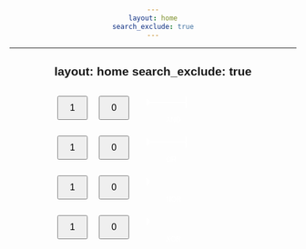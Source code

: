 ```yaml
---
layout: home
search_exclude: true
---
```

---
layout: home
search_exclude: true
---
<!-- Metadata section -->

<!-- HTML document structure -->
<html lang="en">
<head>
    <!-- Metadata for character set and viewport -->
    <meta charset="UTF-8">
    <meta name="viewport" content="width=device-width, initial-scale=1.0">
    
 <!-- Title of the webpage -->
<title>Logical Gates Simulator</title>
    
 <!-- Styling for the webpage -->
 <style>
        /* Global styles for the body */
        body {
            font-family: Arial, sans-serif;
            text-align: center;
            margin: 50px;
        }

        /* Container styling for layout */
        .container {
            display: flex;
            align-items: center;
            justify-content: center;
            flex-direction: column;
        }

        /* Styling for each gate container */
        .gate-container {
            display: flex;
            align-items: center;
        }

        /* Styling for button containers */
        .button-container {
            margin: 10px;
        }

        /* Styling for buttons */
        .button {
            padding: 10px 20px;
            font-size: 16px;
        }

        /* Styling for SVG elements */
        svg {
            margin: 0 20px;
        }

        /* Styling for output icons */
        .output-icon {
            font-size: 30px;
        }

        /* Styling for AND gate bulb */
        .and-bulb {
            color: red;
        }

        /* Styling for OR gate bulb */
        .or-bulb {
            color: orange;
        }

        /* Styling for NOR gate bulb */
        .nor-bulb {
            color: blue;
        }

        /* Styling for XOR gate bulb */
        .xor-bulb {
            color: green;
        }

        /* Styling for gate labels */
        .gate-label {
            font-size: 18px;
            margin-right: 10px;
            fill: white; /* Change text color to white */
        }
    </style>
    
 <!-- Include Font Awesome CSS for icons -->
 <link rel="stylesheet" href="https://cdnjs.cloudflare.com/ajax/libs/font-awesome/6.0.0/css/all.min.css" integrity="sha512-Bw+irXzAGYTW3oIUcI+5B3c5AcXKXtwJU6dRfkaOTpAupzWC8FX6C9AjbV8AGj8G/oPfOj0lg/9hbo+KwIzA4A==" crossorigin="anonymous" referrerpolicy="no-referrer" />
</head>
<body>

<!-- Main content container -->
<div class="container">
    <!-- AND Gate -->
    <div class="gate-container">
        <!-- Button 1 for AND gate -->
        <div class="button-container">
            <button id="andButton1" class="button" onclick="toggleButton('and', 1)">1</button>
        </div>

<!-- Button 2 for AND gate -->
 <div class="button-container">
            <button id="andButton2" class="button" onclick="toggleButton('and', 2)">0</button>
        </div>

 <!-- SVG representation of AND gate -->
  <svg width="150" height="70">
            <text x="35" y="60" font-size="12" fill="white">AND</text>
            <line x1="0" y1="25" x2="50" y2="25" stroke="white" stroke-width="2"/>
            <line x1="70" y1="15" x2="70" y2="35" stroke="white" stroke-width="2"/>
            <line x1="50" y1="25" x2="70" y2="25" stroke="white" stroke-width="2"/>
            <circle id="andGateOutput" cx="0" cy="25" r="5" fill="white" stroke="white" stroke-width="2"/>
        </svg>

 <!-- Output icon for AND gate -->
 <div class="button-container">
            <i id="andOutputIcon" class="fas fa-lightbulb output-icon and-bulb"></i>
        </div>
    </div>

<!-- OR Gate -->
<div class="gate-container">
        <!-- Button 1 for OR gate -->
        <div class="button-container">
            <button id="orButton1" class="button" onclick="toggleButton('or', 1)">1</button>
        </div>

 <!-- Button 2 for OR gate -->
 <div class="button-container">
            <button id="orButton2" class="button" onclick="toggleButton('or', 2)">0</button>
        </div>

 <!-- SVG representation of OR gate -->
 <svg width="150" height="70">
            <text x="35" y="60" font-size="12" fill="white">OR</text>
            <line x1="0" y1="25" x2="50" y2="25" stroke="white" stroke-width="2"/>
            <line x1="70" y1="15" x2="70" y2="35" stroke="white" stroke-width="2"/>
            <line x1="50" y1="25" x2="70" y2="25" stroke="white" stroke-width="2"/>
            <circle id="orGateOutput" cx="0" cy="25" r="5" fill="white" stroke="white" stroke-width="2"/>
        </svg>

 <!-- Output icon for OR gate -->
 <div class="button-container">
            <i id="orOutputIcon" class="fas fa-lightbulb output-icon or-bulb"></i>
        </div>
    </div>

<!-- NOR Gate -->
 <div class="gate-container">
        <!-- Button 1 for NOR gate -->
        <div class="button-container">
            <button id="norButton1" class="button" onclick="toggleButton('nor', 1)">1</button>
        </div>

  <!-- Button 2 for NOR gate -->
  <div class="button-container">
            <button id="norButton2" class="button" onclick="toggleButton('nor', 2)">0</button>
        </div>

 <!-- SVG representation of NOR gate -->
 <svg width="150" height="70">
            <text x="35" y="60" font-size="12" fill="white">NOR</text>
            <circle id="norGateOutput" cx="0" cy="25" r="5" fill="white" stroke="white" stroke-width="2"/>
        </svg>

 <!-- Output icon for NOR gate -->
 <div class="button-container">
            <i id="norOutputIcon" class="fas fa-lightbulb output-icon nor-bulb"></i>
        </div>
    </div>

<!-- XOR Gate -->
 <div class="gate-container">
        <!-- Button 1 for XOR gate -->
        <div class="button-container">
            <button id="xorButton1" class="button" onclick="toggleButton('xor', 1)">1</button>
        </div>

 <!-- Button 2 for XOR gate -->
 <div class="button-container">
            <button id="xorButton2" class="button" onclick="toggleButton('xor', 2)">0</button>
        </div>

 <!-- SVG representation of XOR gate -->
  <svg width="150" height="70">
            <text x="35" y="60" font-size="12" fill="white">XOR</text>
            <circle id="xorGateOutput" cx="0" cy="25" r="5" fill="white" stroke="white" stroke-width="2"/>
        </svg>

  <!-- Output icon for XOR gate -->
 <div class="button-container">
            <i id="xorOutputIcon" class="fas fa-lightbulb output-icon xor-bulb"></i>
        </div>
    </div>
</div>

<!-- JavaScript script for gate functionality -->
<script>
    // Initial states of the buttons for each gate
    let andButtonStates = [0, 0];
    let orButtonStates = [0, 0];
    let norButtonStates = [0, 0];
    let xorButtonStates = [0, 0];

    // Function to toggle the state of a button for a specific gate
    function toggleButton(gateType, buttonNumber) {
        if (gateType === 'and') {
            andButtonStates[buttonNumber - 1] = 1 - andButtonStates[buttonNumber - 1];
            document.getElementById(`andButton${buttonNumber}`).innerText = andButtonStates[buttonNumber - 1];
            updateAndOutput();
        } else if (gateType === 'or') {
            orButtonStates[buttonNumber - 1] = 1 - orButtonStates[buttonNumber - 1];
            document.getElementById(`orButton${buttonNumber}`).innerText = orButtonStates[buttonNumber - 1];
            updateOrOutput();
        } else if (gateType === 'nor') {
            norButtonStates[buttonNumber - 1] = 1 - norButtonStates[buttonNumber - 1];
            document.getElementById(`norButton${buttonNumber}`).innerText = norButtonStates[buttonNumber - 1];
            updateNorOutput();
        } else if (gateType === 'xor') {
            xorButtonStates[buttonNumber - 1] = 1 - xorButtonStates[buttonNumber - 1];
            document.getElementById(`xorButton${buttonNumber}`).innerText = xorButtonStates[buttonNumber - 1];
            updateXorOutput();
        }
    }

    // Function to update the output for the AND gate
    function updateAndOutput() {
        const andResult = andButtonStates[0] & andButtonStates[1]; // AND logic gate
        const andOutputIcon = document.getElementById('andOutputIcon');
        const andGateOutput = document.getElementById('andGateOutput');

        if (andResult === 1) {
            andOutputIcon.style.color = 'red';
            andGateOutput.setAttribute('fill', 'red');
        } else {
            andOutputIcon.style.color = '#ccc';
            andGateOutput.setAttribute('fill', 'white');
        }
    }

    // Function to update the output for the OR gate
    function updateOrOutput() {
        const orResult = orButtonStates[0] | orButtonStates[1]; // OR logic gate
        const orOutputIcon = document.getElementById('orOutputIcon');
        const orGateOutput = document.getElementById('orGateOutput');

        if (orResult === 1) {
            orOutputIcon.style.color = 'orange';
            orGateOutput.setAttribute('fill', 'orange');
        } else {
            orOutputIcon.style.color = '#ccc';
            orGateOutput.setAttribute('fill', 'white');
        }
    }

    // Function to update the output for the NOR gate
    function updateNorOutput() {
        const norResult = !(norButtonStates[0] | norButtonStates[1]); // NOR logic gate
        const norOutputIcon = document.getElementById('norOutputIcon');
        const norGateOutput = document.getElementById('norGateOutput');

        if (norResult) {
            norOutputIcon.style.color = 'blue';
            norGateOutput.setAttribute('fill', 'blue');
        } else {
            norOutputIcon.style.color = '#ccc';
            norGateOutput.setAttribute('fill', 'white');
        }
    }

    // Function to update the output for the XOR gate
    function updateXorOutput() {
        const xorResult = xorButtonStates[0] ^ xorButtonStates[1]; // XOR logic gate
        const xorOutputIcon = document.getElementById('xorOutputIcon');
        const xorGateOutput = document.getElementById('xorGateOutput');

        if (xorResult) {
            xorOutputIcon.style.color = 'green';
            xorGateOutput.setAttribute('fill', 'green');
        } else {
            xorOutputIcon.style.color = '#ccc';
            xorGateOutput.setAttribute('fill', 'white');
        }
    }
</script>

</body>
</html>
